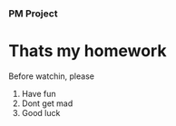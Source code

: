 ### PM Project
 # Thats my homework 
 Before watchin, please 
 1. Have fun
 2. Dont get mad 
 3. Good luck
